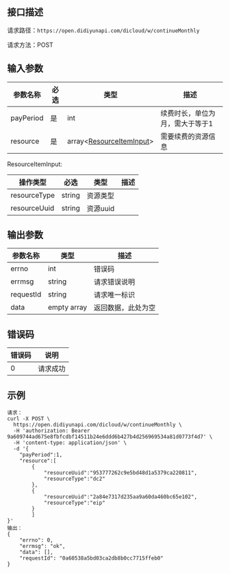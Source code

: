 ## 接口描述
请求路径：`https://open.didiyunapi.com/dicloud/w/continueMonthly`

请求方法：POST

## 输入参数
|参数名称 | 必选 | 类型 | 描述|
|--------|-----|-----|-----|
| payPeriod | 是 | int |  续费时长，单位为月，需大于等于1  |
| resource | 是 | array<[ResourceItemInput](#ResourceItemInput)> | 需要续费的资源信息  |

<span id="ResourceItemInput"></span>
ResourceItemInput:

| 操作类型 | 必选 |类型 |描述  |
|------|-----|-----| ----- |
| resourceType   | string | 资源类型 |
| resourceUuid    | string | 资源uuid |

## 输出参数
|参数名称  | 类型 | 描述|
|--------|-----|-----|
|errno | int  |错误码 |
|errmsg|string|请求错误说明	|
|requestId |string|请求唯一标识 |
| data | empty array | 返回数据，此处为空 |


## 错误码
|错误码 | 说明    |
|------|--------|
| 0    | 请求成功  |

## 示例

```
请求：
curl -X POST \
  https://open.didiyunapi.com/dicloud/w/continueMonthly \
  -H 'authorization: Bearer 9a609744ad675e8fbfcdbf14511b24e6ddd6b427b4d256969534a81d0773f4d7' \
  -H 'content-type: application/json' \
  -d '{
	"payPeriod":1,
	"resource":[
		{
			"resourceUuid":"953777262c9e5bd48d1a5379ca220811",
			"resourceType":"dc2"
		},
		{
			"resourceUuid":"2a84e7317d235aa9a60da460bc65e102",
			"resourceType":"eip"
		}
		]
}'
输出：
{
    "errno": 0,
    "errmsg": "ok",
    "data": [],
    "requestId": "0a60538a5bd03ca2db8b0cc7715ffeb0"
}
```